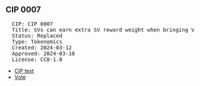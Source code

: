 ## CIP 0007

<pre>
  CIP: CIP 0007
  Title: SVs can earn extra SV reward weight when bringing Validators or apps to the Canton Network
  Status: Replaced
  Type: Tokenomics
  Created: 2024-03-12
  Approved: 2024-03-18
  License: CC0-1.0
</pre>

* [CIP text](/cip-0007/cip-0006,%20cip-0007.pdf)
* [Vote](/cip-0007/cip-0007.md)
